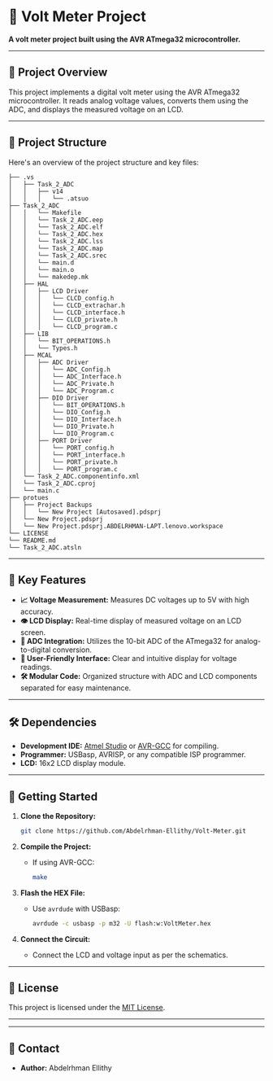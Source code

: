 # 🔋 Volt Meter Project

**A volt meter project built using the AVR ATmega32 microcontroller.**

---

## 📃 Project Overview

This project implements a digital volt meter using the AVR ATmega32 microcontroller. It reads analog voltage values, converts them using the ADC, and displays the measured voltage on an LCD.

---

## 📂 Project Structure

Here's an overview of the project structure and key files:

```
├── .vs
│   ├── Task_2_ADC
│   │   ├── v14
│   │   │   └── .atsuo
├── Task_2_ADC
│   │   └── Makefile
│   │   └── Task_2_ADC.eep
│   │   └── Task_2_ADC.elf
│   │   └── Task_2_ADC.hex
│   │   └── Task_2_ADC.lss
│   │   └── Task_2_ADC.map
│   │   └── Task_2_ADC.srec
│   │   └── main.d
│   │   └── main.o
│   │   └── makedep.mk
│   ├── HAL
│   │   ├── LCD Driver
│   │   │   └── CLCD_config.h
│   │   │   └── CLCD_extrachar.h
│   │   │   └── CLCD_interface.h
│   │   │   └── CLCD_private.h
│   │   │   └── CLCD_program.c
│   ├── LIB
│   │   └── BIT_OPERATIONS.h
│   │   └── Types.h
│   ├── MCAL
│   │   ├── ADC Driver
│   │   │   └── ADC_Config.h
│   │   │   └── ADC_Interface.h
│   │   │   └── ADC_Private.h
│   │   │   └── ADC_Program.c
│   │   ├── DIO Driver
│   │   │   └── BIT_OPERATIONS.h
│   │   │   └── DIO_Config.h
│   │   │   └── DIO_Interface.h
│   │   │   └── DIO_Private.h
│   │   │   └── DIO_Program.c
│   │   ├── PORT Driver
│   │   │   └── PORT_config.h
│   │   │   └── PORT_interface.h
│   │   │   └── PORT_private.h
│   │   │   └── PORT_program.c
│   └── Task_2_ADC.componentinfo.xml
│   └── Task_2_ADC.cproj
│   └── main.c
├── protues
│   ├── Project Backups
│   │   └── New Project [Autosaved].pdsprj
│   └── New Project.pdsprj
│   └── New Project.pdsprj.ABDELRHMAN-LAPT.lenovo.workspace
└── LICENSE
└── README.md
└── Task_2_ADC.atsln
```

---

## 📅 Key Features

- **📈 Voltage Measurement:** Measures DC voltages up to 5V with high accuracy.
- **👁 LCD Display:** Real-time display of measured voltage on an LCD screen.
- **🔋 ADC Integration:** Utilizes the 10-bit ADC of the ATmega32 for analog-to-digital conversion.
- **🧮 User-Friendly Interface:** Clear and intuitive display for voltage readings.
- **🛠️ Modular Code:** Organized structure with ADC and LCD components separated for easy maintenance.

---

## 🛠️ Dependencies

- **Development IDE:** [Atmel Studio](https://www.microchip.com/en-us/tools-resources/develop/microchip-studio) or [AVR-GCC](https://www.microchip.com/en-us/development-tools-tools-and-software/gcc-compilers) for compiling.
- **Programmer:** USBasp, AVRISP, or any compatible ISP programmer.
- **LCD:** 16x2 LCD display module.

---

## 🚀 Getting Started

1. **Clone the Repository:**
   ```bash
   git clone https://github.com/Abdelrhman-Ellithy/Volt-Meter.git
   ```

2. **Compile the Project:**
   - If using AVR-GCC:
     ```bash
     make
     ```

3. **Flash the HEX File:**
   - Use `avrdude` with USBasp:
     ```bash
     avrdude -c usbasp -p m32 -U flash:w:VoltMeter.hex
     ```

4. **Connect the Circuit:**
   - Connect the LCD and voltage input as per the schematics.

---

## 📜 License

This project is licensed under the [MIT License](LICENSE).

---
---

## 💬 Contact

- **Author:** Abdelrhman Ellithy  